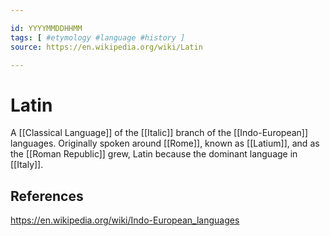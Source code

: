 ```yaml
---

id: YYYYMMDDHHMM
tags: [ #etymology #language #history ]
source: https://en.wikipedia.org/wiki/Latin

---
```


# Latin
A [[Classical Language]] of the [[Italic]] branch of the [[Indo-European]] languages. Originally spoken around [[Rome]], known as [[Latium]], and as the [[Roman Republic]] grew, Latin because the dominant language in [[Italy]].


## References
https://en.wikipedia.org/wiki/Indo-European_languages

